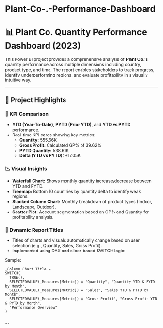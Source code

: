 # Plant-Co-.-Performance-Dashboard

# 📊 Plant Co. Quantity Performance Dashboard (2023)

This Power BI project provides a comprehensive analysis of **Plant Co.'s** quantity performance across multiple dimensions including country, product type, and time. The report enables stakeholders to track progress, identify underperforming regions, and evaluate profitability in a visually intuitive way.

---

## 📌 Project Highlights

### 🔄 KPI Comparison
- **YTD (Year-To-Date)**, **PYTD (Prior YTD)**, and **YTD vs PYTD** performance.
- Real-time KPI cards showing key metrics:  
  - **Quantity:** 555.66K  
  - **Gross Profit:** Calculated GP% of 39.62%  
  - **PYTD Quantity:** 538.61K  
  - **Delta (YTD vs PYTD):** +17.05K  

### 📉 Visual Insights
- **Waterfall Chart:** Shows monthly quantity increase/decrease between YTD and PYTD.
- **Treemap:** Bottom 10 countries by quantity delta to identify weak regions.
- **Stacked Column Chart:** Monthly breakdown of product types (Indoor, Landscape, Outdoor).
- **Scatter Plot:** Account segmentation based on GP% and Quantity for profitability analysis.

### 🧠 Dynamic Report Titles
- Titles of charts and visuals automatically change based on user selection (e.g., Quantity, Sales, Gross Profit).
- Implemented using DAX and slicer-based SWITCH logic:

Sample:
 
  ```DAX
  _Column Chart Title = 
  SWITCH(
    TRUE(),
    SELECTEDVALUE(_Measures[Metric]) = "Quantity", "Quantity YTD & PYTD by Month",
    SELECTEDVALUE(_Measures[Metric]) = "Sales", "Sales YTD & PYTD by Month",
    SELECTEDVALUE(_Measures[Metric]) = "Gross Profit", "Gross Profit YTD & PYTD by Month",
    "Performance Overview"
  )


""
